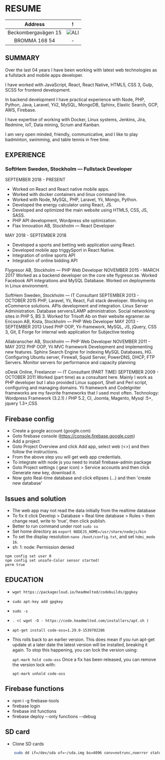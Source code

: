 
RESUME
=================

Address                    |  !
:-------------------------:|:-------------------------:
Beckombergavägen 15 | ![ALI](https://avatars0.githubusercontent.com/u/5301016?s=160&v=4)
BROMMA 168 54       |  - 



## SUMMARY
   Over the last 04 years I have been working with latest web technologies as a fullstack and mobile apps developer.
    
   I have worked with JavaScript, React, React Native, HTML5, CSS 3, Gulp, SCSS for frontend development.
   
   In backend development I have practical experience with Node, PHP, Python, Java, Laravel, Yii2, MySQL, MongoDB, Sphinx, Elastic Search, GCP, AWS, Firebase. 
   
   I have expertise of working with Docker, Linux systems, Jenkins, Jira, Redmine, IoT, Data mining, Scrum and Kanban.
    
   I am very open minded, friendly, communicative,  and I like to play badminton, swimming, and table tennis in free time. 
    
## EXPERIENCE

### SoftHem Sweden, Stockholm — Fullstack Developer
   SEPTEMBER 2018 - PRESENT
   
   * Worked on React and React native mobile apps. 
   * Worked with docker containers and linux command line.
   * Worked with Node, MySQL, PHP, Laravel, Yii, Mongo, Python. 
   * Developed the energy calculator using React, JS. 
   * Developed and optimized the main website using HTML5, CSS, JS, SASS.
   * PHP API development, Wordpress site optimization. 
   * Flax Innovation AB, Stockholm — React Developer
   
   MAY 2018 - SEPTEMBER 2018
   
   * Developed a sports and betting web application using React. 
   * Developed mobile app triggySport in React Native. 
   * Integration of online sports API 
   * Integration of online bidding API



Flygresor AB, Stockholm — PHP Web Developer
NOVEMBER 2015 - MARCH 2017
Worked as a backend developer on the core site flygresor.se. 
Worked Facebook API integrations and MySQL Database. 
Worked on deployments in Linux environment.
 
SoftHem Sweden, Stockholm — IT Consultant
SEPTEMBER 2013 - OCTOBER 2015
PHP, Laravel, Yii, React, Full stack developer.
Working on eCommerce solutions.
APIs development and integration.
Linux Server Administration.
Database servers/LAMP administration.
Social networking sites in PHP 5, BS 3.
Worked for Trisoft Ab on their website egranner.se
Ericsson AB, Kista, Stockholm — PHP Web Developer
MAY 2013 - SEPTEMBER 2013
Used PHP OOP, Yii-framework, MySQL, JS, jQuery, CSS 3, Git, E Forge for internal web application for Subjective testing

Allabranscher AB, Stockholm — PHP Web Developer
NOVEMBER 2011 - MAY 2012
PHP OOP, Yii MVC framework Development and implementing new features. 
Sphinx Search Engine for indexing MySQL Databases, HG. 
Configuring Ubuntu server, Firewall, Squid Server, PowerDNS, DHCP, FTP Servers. 
Monitor servers for performance and capacity planning
                                                             
oDesk Online, Freelancer — IT Consultant (PART TIME)
SEPTEMBER 2009 - OCTOBER 2011
Worked (part time) as a consultant here. Mainly I work as PHP developer but I also provided Linux support, Shell and Perl script, configuring and managing domains.
Yii framework and CodeIgniter frameworks are my favorite frameworks that I used most often.
Technology: Wordpress Framework (3.2.1) / PHP 5.2, CI, Joomla, Magento, Mysql :5+, jquery 1.3+,CSS 
     
## Firebase config
  * Create a google account (google.com)
  * Goto firebase console (https://console.firebase.google.com)
  * Add a project
  * Goto Project Overview and click Add app, select web (<>) and then follow the instructions.
  * From the above step you will get web app credentials.
  * To integrate with node js you need to install firebase-admin package
  * Goto Project settings ( gear icon)  > Service accounts and then click Generate new key, download it.
  * Now goto Real-time database and click ellipses (...) and then 'create new database'



## Issues and solution
   * The web app may not read the data initially from the realtime database
   * To fix it click Develop > Database > Real time database > Rules > then change read, write to 'true', then click publish.
   * Better to run command under root `sudo su`
   * Set home directory as `export NODEJS_HOME=/usr/share/nodejs/bin`
   * To set the display resolution `nano /boot/config.txt`, and set `hdmi_mode	16`.
   * sh: 1: node: Permission denied
```
npm config set user 0
npm config set unsafe-Color sensor started! 
perm true
```

## EDUCATION
   * `wget https://packagecloud.io/headmelted/codebuilds/gpgkey`
   * `sudo apt-key add gpgkey`
   * `sudo -s`
   * `. <( wget -O - https://code.headmelted.com/installers/apt.sh )`
   * `apt-get install code-oss=1.29.0-1539702286`
   * This rolls back to an earlier version. This does mean if you run apt-get update at a later date the latest version will be installed, breaking it again. To stop this happening, you can lock the version using:
     
     `apt-mark hold code-oss`
     Once a fix has been released, you can remove the version lock with:
     
     `apt-mark unhold code-oss`
   
## Firebase functions
   * npm i -g firebase-tools
   * firebase login
   * firebase init functions
   * firebase deploy --only functions --debug

## SD card
   * Clone SD cards 
```bash
    sudo dd if=/dev/sda of=~/sda.img bs=4096 conv=notrunc,noerror status=progress
```
